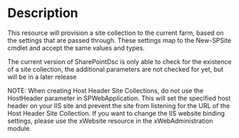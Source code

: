 # Description

This resource will provision a site collection to the current farm, based on
the settings that are passed through. These settings map to the New-SPSite
cmdlet and accept the same values and types.

The current version of SharePointDsc is only able to check for the existence
of a site collection, the additional parameters are not checked for yet, but
will be in a later release

NOTE:
When creating Host Header Site Collections, do not use the HostHeader
parameter in SPWebApplication. This will set the specified host header on your
IIS site and prevent the site from listening for the URL of the Host Header
Site Collection.
If you want to change the IIS website binding settings, please use the xWebsite
resource in the xWebAdministration module.
